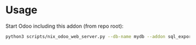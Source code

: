 # Usage

Start Odoo including this addon (from repo root):

```bash
python3 scripts/nix_odoo_web_server.py --db-name mydb --addon sql_export_delta
```
